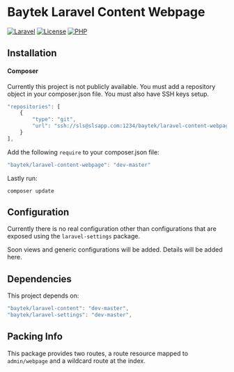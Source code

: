 # Baytek Laravel Content Webpage
[![Laravel](https://img.shields.io/badge/Laravel-~5.3-orange.svg?style=flat-square)](http://laravel.com)
[![License](http://img.shields.io/badge/license-MIT-brightgreen.svg?style=flat-square)](https://tldrlegal.com/license/mit-license)
[![PHP](https://img.shields.io/badge/PHP-%3E=5.6.4-green.svg)](http://www.php.net/ChangeLog-5.php#5.6.4)

## Installation

#### Composer

Currently this project is not publicly available. You must add a repository object in your composer.json file. You must also have SSH keys setup.

```javascript
"repositories": [
    {
        "type": "git",
        "url": "ssh://sls@slsapp.com:1234/baytek/laravel-content-webpage.git"
    }
],
```

Add the following `require` to your composer.json file:

```javascript
"baytek/laravel-content-webpage": "dev-master"
```

Lastly run:

`composer update`

## Configuration

Currently there is no real configuration other than configurations that are exposed using the `laravel-settings` package.

Soon views and generic configurations will be added. Details will be added here.

## Dependencies

This project depends on:

```javascript
"baytek/laravel-content": "dev-master",
"baytek/laravel-settings": "dev-master",
```

## Packing Info

This package provides two routes, a route resource mapped to `admin/webpage` and a wildcard route at the index.

